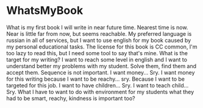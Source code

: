 # WhatsMyBook
  What is my first book I will write in near future time. Nearest time is now. Near is little far from now, but seems reachable. My preferred language is russian in all of services, but I want to use english for my book caused by my personal educational tasks. The license for this book is CC common, I'm too lazy to read this, but I need some tool to say that's mine. 
  What is the target for my writing? I want to reach some level in english and I want to understand better my problems with my student. Solve them, find them and accept them. Sequence is not important. 
  I want money... Sry. I want money for this writing because I want to be reachy... sry. Because I want to be targeted for this job. 
  I want to have children... Sry. I want to teach child... Sry. What I have to want to do with environment for my students what they had to be smart, reachy, kindness is important too? 
